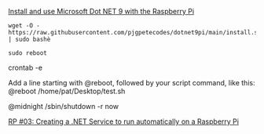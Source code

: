 

[Install and use Microsoft Dot NET 9 with the Raspberry Pi](https://www.petecodes.co.uk/install-and-use-microsoft-dot-net-9-with-the-raspberry-pi/)  

```
wget -O - https://raw.githubusercontent.com/pjgpetecodes/dotnet9pi/main/install.sh | sudo bashè
```

```
sudo reboot
```

crontab -e

Add a line starting with @reboot, followed by your script command, like this:
@reboot /home/pat/Desktop/test.sh

@midnight /sbin/shutdown -r now


[RP #03: Creating a .NET Service to run automatically on a Raspberry Pi](https://medium.com/medialesson/rp-03-creating-a-net-service-to-run-automatically-on-a-raspberry-pi-a7554c11e664)  
